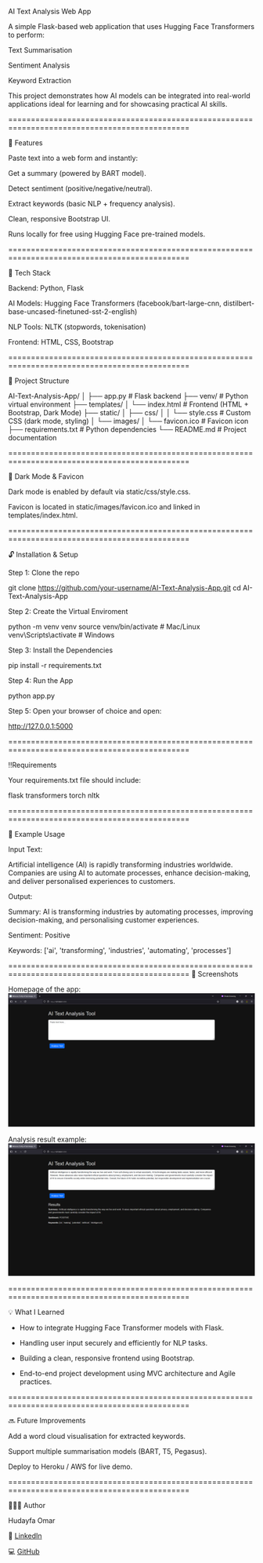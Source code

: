 AI Text Analysis Web App

A simple Flask-based web application that uses Hugging Face Transformers to perform:

Text Summarisation

Sentiment Analysis

Keyword Extraction

This project demonstrates how AI models can be integrated into real-world applications ideal for learning and for showcasing practical AI skills.

==============================================================================================

🚀 Features

Paste text into a web form and instantly:

Get a summary (powered by BART model).

Detect sentiment (positive/negative/neutral).

Extract keywords (basic NLP + frequency analysis).

Clean, responsive Bootstrap UI.

Runs locally for free using Hugging Face pre-trained models.

==============================================================================================

🧩 Tech Stack

Backend: Python, Flask

AI Models: Hugging Face Transformers (facebook/bart-large-cnn, distilbert-base-uncased-finetuned-sst-2-english)

NLP Tools: NLTK (stopwords, tokenisation)

Frontend: HTML, CSS, Bootstrap

==============================================================================================

📂 Project Structure



AI-Text-Analysis-App/
│
├── app.py                    # Flask backend
├── venv/                     # Python virtual environment
├── templates/
│   └── index.html            # Frontend (HTML + Bootstrap, Dark Mode)
├── static/
│   ├── css/
│   │   └── style.css         # Custom CSS (dark mode, styling)
│   └── images/
│       └── favicon.ico       # Favicon icon
├── requirements.txt          # Python dependencies
└── README.md                 # Project documentation

==============================================================================================

🎨 Dark Mode & Favicon

Dark mode is enabled by default via static/css/style.css.

Favicon is located in static/images/favicon.ico and linked in templates/index.html.

==============================================================================================

🔓 Installation & Setup

Step 1: Clone the repo

git clone https://github.com/your-username/AI-Text-Analysis-App.git
cd AI-Text-Analysis-App

Step 2: Create the Virtual Enviroment

python -m venv venv
source venv/bin/activate   # Mac/Linux
venv\Scripts\activate      # Windows

Step 3: Install the Dependencies

pip install -r requirements.txt


Step 4: Run the App

python app.py


Step 5: Open your browser of choice and open:

http://127.0.0.1:5000

==============================================================================================

‼️Requirements

Your requirements.txt file should include:

flask
transformers
torch
nltk

==============================================================================================

💭 Example Usage

Input Text:

Artificial intelligence (AI) is rapidly transforming industries worldwide. 
Companies are using AI to automate processes, enhance decision-making, and 
deliver personalised experiences to customers.

Output:

Summary: AI is transforming industries by automating processes, improving decision-making, and personalising customer experiences.

Sentiment: Positive

Keywords: ['ai', 'transforming', 'industries', 'automating', 'processes']

==============================================================================================
📸 Screenshots

Homepage of the app:  
![Homepage](screenshots/homepage.png)

Analysis result example:  
![Analysis Result](screenshots/analysis_result.png)

==============================================================================================

💡 What I Learned

- How to integrate Hugging Face Transformer models with Flask.

- Handling user input securely and efficiently for NLP tasks.

- Building a clean, responsive frontend using Bootstrap.

- End-to-end project development using MVC architecture and Agile practices.

==============================================================================================

🔜 Future Improvements

Add a word cloud visualisation for extracted keywords.

Support multiple summarisation models (BART, T5, Pegasus).

Deploy to Heroku / AWS for live demo.

==============================================================================================

🧙🏽‍♂️ Author

Hudayfa Omar


💼 [LinkedIn](https://www.linkedin.com/in/hudayfa-omar-509623298/)

💻 [GitHub](https://github.com/HudayfaOmar23)
